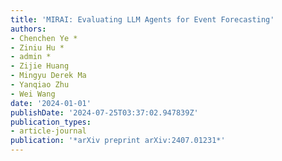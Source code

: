 ```yaml
---
title: 'MIRAI: Evaluating LLM Agents for Event Forecasting'
authors:
- Chenchen Ye *
- Ziniu Hu *
- admin *
- Zijie Huang
- Mingyu Derek Ma
- Yanqiao Zhu
- Wei Wang
date: '2024-01-01'
publishDate: '2024-07-25T03:37:02.947839Z'
publication_types:
- article-journal
publication: '*arXiv preprint arXiv:2407.01231*'
---
```

